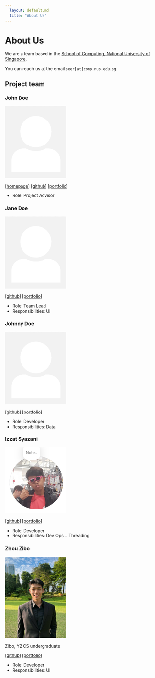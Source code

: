 ```yaml
---
  layout: default.md
  title: "About Us"
---
```


# About Us

We are a team based in the [School of Computing, National University of Singapore](http://www.comp.nus.edu.sg).

You can reach us at the email `seer[at]comp.nus.edu.sg`

## Project team

### John Doe

<img src="images/johndoe.png" width="200px">

[[homepage](http://www.comp.nus.edu.sg/~damithch)]
[[github](https://github.com/johndoe)]
[[portfolio](team/johndoe.md)]

* Role: Project Advisor

### Jane Doe

<img src="images/johndoe.png" width="200px">

[[github](http://github.com/johndoe)]
[[portfolio](team/johndoe.md)]

* Role: Team Lead
* Responsibilities: UI

### Johnny Doe

<img src="images/johndoe.png" width="200px">

[[github](http://github.com/johndoe)] [[portfolio](team/johndoe.md)]

* Role: Developer
* Responsibilities: Data

### Izzat Syazani

<img src="images/ywllowsensor.png" width="200px">

[[github](http://github.com/ywllowsensor)]
[[portfolio](team/ywllowsensor.md)]

* Role: Developer
* Responsibilities: Dev Ops + Threading

### Zhou Zibo

<img src="images/zzibo.png" width="200px">

Zibo, Y2 CS undergraduate

[[github](http://github.com/zzibo)]
[[portfolio](team/zibo.md)]

* Role: Developer
* Responsibilities: UI
